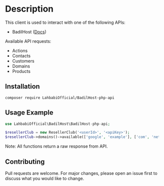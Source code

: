 # Description
This client is used to interact with one of the following APIs:
 * BadilHost ([Docs](resellerclub-php-api/kb/answer/751))
 
Available API requests: 
* Actions
* Contacts
* Customers
* Domains
* Products

## Installation
```console
composer require LahbabiOfficial/BadilHost-php-api
```

## Usage Example
```php
use LahbabiOfficial\BadilHost\BadilHost-php-api;

$resellerClub = new ResellerClub('<userId>', '<apiKey>');
$resellerClub->domains()->available(['google', 'example'], ['com', 'net']);
```
Note: All functions return a raw response from API.

## Contributing
Pull requests are welcome. For major changes, please open an issue first to discuss what you would like to change.

 
